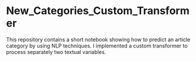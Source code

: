 # New_Categories_Custom_Transformer
This repository contains a short notebook showing how to predict an article category by using NLP techniques. I implemented a custom transformer to process separately two textual variables.
